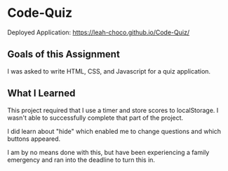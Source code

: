 # Code-Quiz
Deployed Application: https://leah-choco.github.io/Code-Quiz/

## Goals of this Assignment

I was asked to write HTML, CSS, and Javascript for a quiz application. 

## What I Learned

This project required that I use a timer and store scores to localStorage. I wasn't able to successfully complete that part of the project. 

I did learn about "hide" which enabled me to change questions and which buttons appeared. 

I am by no means done with this, but have been experiencing a family emergency and ran into the deadline to turn this in. 
